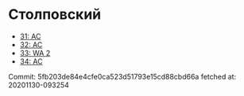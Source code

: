 # Столповский
- [31: AC](31.md)
- [32: AC](32.md)
- [33: WA 2](33.md)
- [34: AC](34.md)

Commit: 5fb203de84e4cfe0ca523d51793e15cd88cbd66a
 fetched at: 20201130-093254
